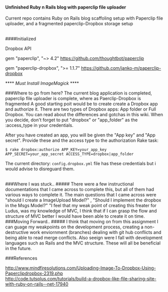 
#### Unfinished Ruby n Rails blog with paperclip file uploader
Current repo contains Ruby on Rails  blog scaffoling setup with Paperclip file uploader, and  a fragmented paperclip-Dropbox storage setup

<br>
####Initialized 

Dropbox API

gem "paperclip", "~> 4.2"  https://github.com/thoughtbot/paperclip
 
gem "paperclip-dropbox", ">= 1.1.7"  https://github.com/janko-m/paperclip-dropbox

**** *Must Install ImageMagick* ****


###Where to go from here?
The current blog application is completed, paperclip file uploader is complete, where as Paerclip-Dropbox is fragmented
A good starting poit would be to create  create a Dropbox app and authorize it. There are two types of Dropbox apps: App folder or Full Dropbox. You can read about the differences and gotchas in this wiki. When you decide, don't forget to put "dropbox" or "app_folder" as the :access_type in your credentials.

After you have created an app, you will be given the "App key" and "App secret". Provide these and the access type to the authorization Rake task:

<code>$ rake dropbox:authorize APP_KEY=your_app_key APP_SECRET=your_app_secret ACCESS_TYPE=dropbox|app_folder
</code>


The current directory: <code>config.dropbox.yml</code> file has these credentials but i would advise to disreguard them.

<br>
###Where I was stuck..
##### There were a few instructional documentations that I came across to complete this, but all of them had various ways to complete it. The main questions that I came across were "should I create a ImageUpload Model?" , "Should I implement the dropbox in the Msgs Model?" "I feel that my weak point of creating this freater for Ludus, was my knowledge of MVC, I think that if I can grasp the flow and structure of MVC better I would have been able to create it on time. 
<br>
###Moving Forward..
##### I think that moving on from this assignment I can guage my weakpoints on the development process, creating a non-destructive work enviornment (branches) dealing with git hub conflicts and being able to read merge conflicts. Also 
seeign were I fall with development languages such as Rails and the MVC structure. These will all be beneficial in the future.



###References

http://www.mindfiresolutions.com/Uploading-Image-To-Dropbox-Using-Paperclipdropbox-2319.php
<br>
http://code.tutsplus.com/tutorials/build-a-dropbox-like-file-sharing-site-with-ruby-on-rails--net-17940
